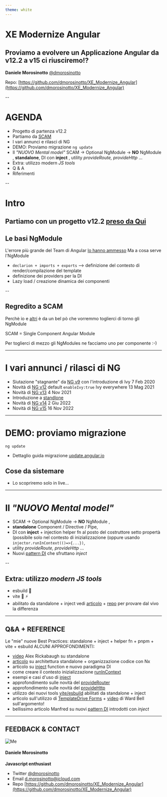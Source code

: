 ```yaml
---
theme: white
---
```


# XE Modernize Angular

## Proviamo a evolvere un Applicazione Angular da v12.2 a v15 ci riusciremo!?

**Daniele Morosinotto**
[@dmorosinotto](https://twitter.com/dmorosinotto)

Repo: [https://github.com/dmorosinotto/XE_Modernize_Angular](https://github.com/dmorosinotto/XE_Modernize_Angular)

--

# AGENDA

-   Progetto di partenza v12.2
-   Partiamo da [SCAM](https://dev.to/this-is-angular/emulating-tree-shakable-components-using-single-component-angular-modules-13do)
-   I vari annunci e rilasci di NG
-   DEMO: Proviamo migrazione `ng update`
-   Il _"NUOVO Mental model"_ SCAM -> Optional NgModule -> **NO** NgModule , **standalone**, DI con **inject** , utility _provideRoute, provideHttp_ ...
-   Extra: utilizzo modern _JS tools_
-   Q & A
-   Riferimenti

--

# Intro

## Partiamo con un progetto v12.2 [preso da Qui](https://github.com/wardbell/ngc-validate)

## Le basi NgModule

L'errore più grande del Team di Angular [lo hanno ammesso]()
Ma a cosa serve l'NgModule

-   `declarion + imports + exports` --> definizione del contesto di render/compilazione del template
-   definizione dei providers per la DI
-   Lazy load / creazione dinamica dei componenti

--

## Regredito a SCAM

Perchè io e [altri](https://medium.com/marmicode/your-angular-module-is-a-scam-b4136ca3917b) è da un bel pò che vorremmo toglierci di torno gli NgModule

SCAM = Single Component Angular Module

Per toglierci di mezzo gli NgModules ne facciamo uno per componente :-)

---

# I vari annunci / rilasci di NG

-   Siutazione "stagnante" da [NG v9](https://blog.angular.io/angular-v13-is-now-available-cce66f7bc296) con l'introduzione di Ivy 7 Feb 2020
-   Novità di [NG v12](https://blog.angular.io/angular-v12-is-now-available-32ed51fbfd49) default `enableIvy:true` Ivy everywhere 13 Mag 2021
-   Novità di [NG v13](https://blog.angular.io/angular-v13-is-now-available-cce66f7bc296) 4 Nov 2021
-   Introduzione a [standlone](https://blog.angular.io/an-update-on-standalone-components-ea53b4d55214)
-   Novità di [NG v14](https://blog.angular.io/angular-v14-is-now-available-391a6db736af) 2 Giu 2022
-   Novità di [NG v15](https://blog.angular.io/angular-v15-is-now-available-df7be7f2f4c8) 16 Nov 2022

---

# DEMO: proviamo migrazione

`ng update`

-   Dettaglio guida migrazione [update.angular.io](https://update.angular.io/?v=12.0-15.0)

## Cose da sistemare

-   Lo scopriremo solo in live...

---

# Il _"NUOVO Mental model"_

-   SCAM -> Optional NgModule -> **NO** NgModule ,
-   **standalone** Component / Directive / Pipe,
-   DI con **inject** + injection helper fn al posto del costruttore setto propertà (possibile solo nel contesto di inizializzazione (oppure usando `injector.runInContext(()=>{...})`,
-   utility _provideRoute, provideHttp_ ...
-   Nuovi [pattern DI](https://www.angulararchitects.io/en/aktuelles/patterns-for-custom-standalone-apis-in-angular/?mc_cid=dcfc4a34f9&mc_eid=bca811da1f) che sfruttano _inject_ 

--

## Extra: utilizzo _modern JS tools_

-   esbuild 🤯
-   vite 💚 ⚡️
-   abilitato da standalone + inject vedi [articolo](https://marmicode.io/blog/versatile-angular) + [repo](https://github.com/dmorosinotto/Angular_Vite) per provare dal vivo la differenza

---

## Q&A + REFERENCE

Le "mie" nuove Best Practices: standalone + inject + helper fn + pnpm + vite + esbuild
ALCUNI APPROFONDIMENTI:

-   [video](https://www.youtube.com/watch?v=kE_zr5ZiPWc) Alex Rickabaugh su standalone
-   [articolo](https://blog.nrwl.io/component-first-architecture-with-standalone-components-and-nx-c87559af1f91) su architettura standalone + organizzazione codice con Nx
-   articolo su [inject](https://codereacter.medium.com/why-angular-14s-new-inject-function-is-so-amazing-ac281e7148d1) function e nuovo paradigma DI
-   come creare il contesto inizializzazione [runInContext](https://netbasal.com/getting-to-know-the-runincontext-api-in-angular-f8996d7e00da)
-   esempi e casi d'uso di [inject](https://dev.to/this-is-angular/always-use-inject-2do4)
-   approfondimento sulle novità del [provideRouter](https://blog.angular.io/advancements-in-the-angular-router-5d69ec4c032)
-   approfondimento sulle novità del [provideHttp](https://netbasal.com/using-the-angular-http-client-in-angular-v15-f4bec3c11926)
-   utilizzo dei nuovi tools [vite/esbuild](https://marmicode.io/blog/versatile-angular) abilitati da standalone + inject
-   articolo sull'utilizzo di [TemplateDrive Forms](https://timdeschryver.dev/blog/a-practical-guide-to-angular-template-driven-forms) + [video](https://youtu.be/7koRJKiBQGA) di Ward Bell sull'argomento!
-   bellissimo articolo Manfred su nuovi [pattern DI](https://www.angulararchitects.io/en/aktuelles/patterns-for-custom-standalone-apis-in-angular/?mc_cid=dcfc4a34f9&mc_eid=bca811da1f) introdotti con _inject_ 

---

## FEEDBACK & CONTACT

![Me](https://www.xedotnet.org/media/1032/morosinotto_foto.jpg?height=300)

#### Daniele Morosinotto

**Javascript enthusiast**

-   Twitter [@dmorosinotto](https://twitter.com/dmorosinotto)
-   Email [d.morosinotto@icloud.com](d.morosinotto@icloud.com)
-   Repo [https://github.com/dmorosinotto/XE_Modernize_Angular](https://github.com/dmorosinotto/XE_Modernize_Angular)

